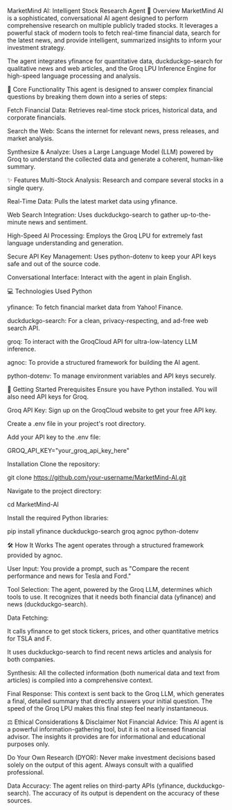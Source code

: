 MarketMind AI: Intelligent Stock Research Agent
📖 Overview
MarketMind AI is a sophisticated, conversational AI agent designed to perform comprehensive research on multiple publicly traded stocks. It leverages a powerful stack of modern tools to fetch real-time financial data, search for the latest news, and provide intelligent, summarized insights to inform your investment strategy.

The agent integrates yfinance for quantitative data, duckduckgo-search for qualitative news and web articles, and the Groq LPU Inference Engine for high-speed language processing and analysis.

🎯 Core Functionality
This agent is designed to answer complex financial questions by breaking them down into a series of steps:

Fetch Financial Data: Retrieves real-time stock prices, historical data, and corporate financials.

Search the Web: Scans the internet for relevant news, press releases, and market analysis.

Synthesize & Analyze: Uses a Large Language Model (LLM) powered by Groq to understand the collected data and generate a coherent, human-like summary.

✨ Features
Multi-Stock Analysis: Research and compare several stocks in a single query.

Real-Time Data: Pulls the latest market data using yfinance.

Web Search Integration: Uses duckduckgo-search to gather up-to-the-minute news and sentiment.

High-Speed AI Processing: Employs the Groq LPU for extremely fast language understanding and generation.

Secure API Key Management: Uses python-dotenv to keep your API keys safe and out of the source code.

Conversational Interface: Interact with the agent in plain English.

💻 Technologies Used
Python

yfinance: To fetch financial market data from Yahoo! Finance.

duckduckgo-search: For a clean, privacy-respecting, and ad-free web search API.

groq: To interact with the GroqCloud API for ultra-low-latency LLM inference.

agnoc: To provide a structured framework for building the AI agent.

python-dotenv: To manage environment variables and API keys securely.

🚀 Getting Started
Prerequisites
Ensure you have Python installed. You will also need API keys for Groq.

Groq API Key: Sign up on the GroqCloud website to get your free API key.

Create a .env file in your project's root directory.

Add your API key to the .env file:

GROQ_API_KEY="your_groq_api_key_here"

Installation
Clone the repository:

git clone https://github.com/your-username/MarketMind-AI.git

Navigate to the project directory:

cd MarketMind-AI

Install the required Python libraries:

pip install yfinance duckduckgo-search groq agnoc python-dotenv

🛠️ How It Works
The agent operates through a structured framework provided by agnoc.

User Input: You provide a prompt, such as "Compare the recent performance and news for Tesla and Ford."

Tool Selection: The agent, powered by the Groq LLM, determines which tools to use. It recognizes that it needs both financial data (yfinance) and news (duckduckgo-search).

Data Fetching:

It calls yfinance to get stock tickers, prices, and other quantitative metrics for TSLA and F.

It uses duckduckgo-search to find recent news articles and analysis for both companies.

Synthesis: All the collected information (both numerical data and text from articles) is compiled into a comprehensive context.

Final Response: This context is sent back to the Groq LLM, which generates a final, detailed summary that directly answers your initial question. The speed of the Groq LPU makes this final step feel nearly instantaneous.

⚖️ Ethical Considerations & Disclaimer
Not Financial Advice: This AI agent is a powerful information-gathering tool, but it is not a licensed financial advisor. The insights it provides are for informational and educational purposes only.

Do Your Own Research (DYOR): Never make investment decisions based solely on the output of this agent. Always consult with a qualified professional.

Data Accuracy: The agent relies on third-party APIs (yfinance, duckduckgo-search). The accuracy of its output is dependent on the accuracy of these sources.
